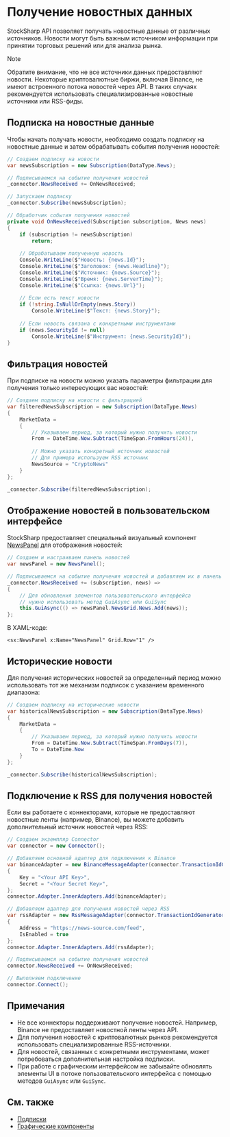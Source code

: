 # Получение новостных данных

StockSharp API позволяет получать новостные данные от различных источников. Новости могут быть важным источником информации при принятии торговых решений или для анализа рынка.

> [!NOTE]
> Обратите внимание, что не все источники данных предоставляют новости. Некоторые криптовалютные биржи, включая Binance, не имеют встроенного потока новостей через API. В таких случаях рекомендуется использовать специализированные новостные источники или RSS-фиды.

## Подписка на новостные данные

Чтобы начать получать новости, необходимо создать подписку на новостные данные и затем обрабатывать события получения новостей:

```cs
// Создаем подписку на новости
var newsSubscription = new Subscription(DataType.News);

// Подписываемся на событие получения новостей
_connector.NewsReceived += OnNewsReceived;

// Запускаем подписку
_connector.Subscribe(newsSubscription);

// Обработчик события получения новостей
private void OnNewsReceived(Subscription subscription, News news)
{
    if (subscription != newsSubscription)
        return;
        
    // Обрабатываем полученную новость
    Console.WriteLine($"Новость: {news.Id}");
    Console.WriteLine($"Заголовок: {news.Headline}");
    Console.WriteLine($"Источник: {news.Source}");
    Console.WriteLine($"Время: {news.ServerTime}");
    Console.WriteLine($"Ссылка: {news.Url}");
    
    // Если есть текст новости
    if (!string.IsNullOrEmpty(news.Story))
        Console.WriteLine($"Текст: {news.Story}");
    
    // Если новость связана с конкретными инструментами
    if (news.SecurityId != null)
        Console.WriteLine($"Инструмент: {news.SecurityId}");
}
```

## Фильтрация новостей

При подписке на новости можно указать параметры фильтрации для получения только интересующих вас новостей:

```cs
// Создаем подписку на новости с фильтрацией
var filteredNewsSubscription = new Subscription(DataType.News)
{
    MarketData = 
    {
        // Указываем период, за который нужно получить новости
        From = DateTime.Now.Subtract(TimeSpan.FromHours(24)),
        
        // Можно указать конкретный источник новостей
        // Для примера используем RSS источник
        NewsSource = "CryptoNews"
    }
};

_connector.Subscribe(filteredNewsSubscription);
```

## Отображение новостей в пользовательском интерфейсе

StockSharp предоставляет специальный визуальный компонент [NewsPanel](xref:StockSharp.Xaml.NewsPanel) для отображения новостей:

```cs
// Создаем и настраиваем панель новостей
var newsPanel = new NewsPanel();

// Подписываемся на событие получения новостей и добавляем их в панель
_connector.NewsReceived += (subscription, news) => 
{
    // Для обновления элементов пользовательского интерфейса 
    // нужно использовать метод GuiAsync или GuiSync
    this.GuiAsync(() => newsPanel.NewsGrid.News.Add(news));
};
```

В XAML-коде:

```xaml
<sx:NewsPanel x:Name="NewsPanel" Grid.Row="1" />
```

## Исторические новости

Для получения исторических новостей за определенный период можно использовать тот же механизм подписок с указанием временного диапазона:

```cs
// Создаем подписку на исторические новости
var historicalNewsSubscription = new Subscription(DataType.News)
{
    MarketData = 
    {
        // Указываем период, за который нужно получить новости
        From = DateTime.Now.Subtract(TimeSpan.FromDays(7)),
        To = DateTime.Now
    }
};

_connector.Subscribe(historicalNewsSubscription);
```

## Подключение к RSS для получения новостей

Если вы работаете с коннекторами, которые не предоставляют новостные ленты (например, Binance), вы можете добавить дополнительный источник новостей через RSS:

```cs
// Создаем экземпляр Connector
var connector = new Connector();

// Добавляем основной адаптер для подключения к Binance
var binanceAdapter = new BinanceMessageAdapter(connector.TransactionIdGenerator)
{
    Key = "<Your API Key>",
    Secret = "<Your Secret Key>",
};
connector.Adapter.InnerAdapters.Add(binanceAdapter);

// Добавляем адаптер для получения новостей через RSS
var rssAdapter = new RssMessageAdapter(connector.TransactionIdGenerator)
{
    Address = "https://news-source.com/feed",
    IsEnabled = true
};
connector.Adapter.InnerAdapters.Add(rssAdapter);

// Подписываемся на событие получения новостей
connector.NewsReceived += OnNewsReceived;

// Выполняем подключение
connector.Connect();
```

## Примечания

- Не все коннекторы поддерживают получение новостей. Например, Binance не предоставляет новостной ленты через API.
- Для получения новостей с криптовалютных рынков рекомендуется использовать специализированные RSS-источники.
- Для новостей, связанных с конкретными инструментами, может потребоваться дополнительная настройка подписки.
- При работе с графическим интерфейсом не забывайте обновлять элементы UI в потоке пользовательского интерфейса с помощью методов `GuiAsync` или `GuiSync`.

## См. также

- [Подписки](subscriptions.md)
- [Графические компоненты](../graphical_user_interface.md)